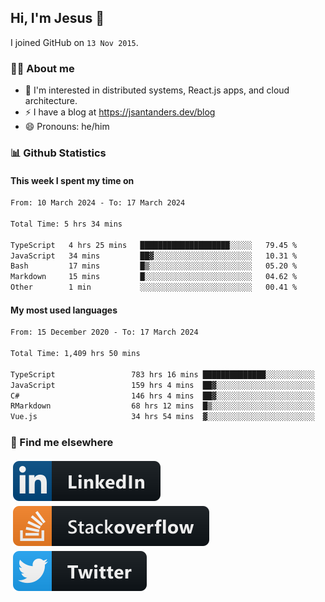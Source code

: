 ## Hi, I'm Jesus 👋

I joined GitHub on `13 Nov 2015`.

<!-- Talking about you -->

### 👨‍💻 About me

- 👦 I'm interested in distributed systems, React.js apps, and cloud architecture.
- ⚡️ I have a blog at <https://jsantanders.dev/blog>
- 😄 Pronouns: he/him

### 📊 Github Statistics

#### This week I spent my time on

<!--START_SECTION:weekly-->

```txt
From: 10 March 2024 - To: 17 March 2024

Total Time: 5 hrs 34 mins

TypeScript   4 hrs 25 mins   ████████████████████░░░░░   79.45 %
JavaScript   34 mins         ██▓░░░░░░░░░░░░░░░░░░░░░░   10.31 %
Bash         17 mins         █▒░░░░░░░░░░░░░░░░░░░░░░░   05.20 %
Markdown     15 mins         █░░░░░░░░░░░░░░░░░░░░░░░░   04.62 %
Other        1 min           ░░░░░░░░░░░░░░░░░░░░░░░░░   00.41 %
```

<!--END_SECTION:weekly-->

#### My most used languages

<!--START_SECTION:alltime-->

```txt
From: 15 December 2020 - To: 17 March 2024

Total Time: 1,409 hrs 50 mins

TypeScript                 783 hrs 16 mins ██████████████░░░░░░░░░░░   55.56 %
JavaScript                 159 hrs 4 mins  ██▓░░░░░░░░░░░░░░░░░░░░░░   11.28 %
C#                         146 hrs 4 mins  ██▓░░░░░░░░░░░░░░░░░░░░░░   10.36 %
RMarkdown                  68 hrs 12 mins  █▒░░░░░░░░░░░░░░░░░░░░░░░   04.84 %
Vue.js                     34 hrs 54 mins  ▓░░░░░░░░░░░░░░░░░░░░░░░░   02.48 %
```

<!--END_SECTION:alltime-->

### 📢 Find me elsewhere

<p>
  <a target="_blank" href="https://linkedin.com/in/jsantanders">
    <img src="https://github.com/jsantanders/jsantanders/blob/master/img/linkedin.svg" alt="LinkedIn" style="vertical-align:top; margin:4px">
  </a>
  
  <a target="_blank" href="https://stackoverflow.com/users/7318331/jesus-santander">
    <img src="https://github.com/jsantanders/jsantanders/blob/master/img/stackoverflow.svg" alt="StackOverflow" style="vertical-align:top; margin:4px">
  </a>
  
  <a target="_blank" href="http://twitter.com/jsantanders">
    <img src="https://github.com/jsantanders/jsantanders/blob/master/img/twitter.svg" alt="Twitter" style="vertical-align:top; margin:4px">
  </a>
</p>
